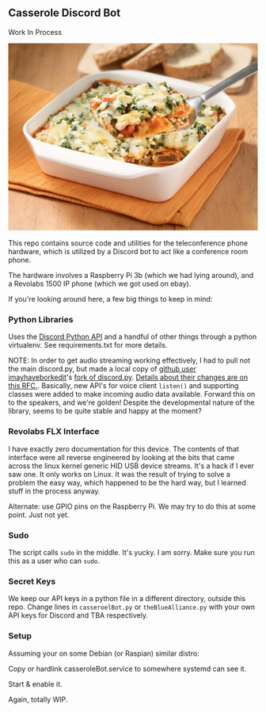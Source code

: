 ## Casserole Discord Bot

Work In Process

![Casserole](/casserole.jpeg)

This repo contains source code and utilities for the teleconference phone hardware, which is utilized by a Discord bot to act like a conference room phone.

The hardware involves a Raspberry Pi 3b (which we had lying around), and a Revolabs 1500 IP phone (which we got used on ebay).

If you're looking around here, a few big things to keep in mind:

### Python Libraries

Uses the [Discord Python API](https://github.com/Rapptz/discord.py) and a handful of other things through a python virtualenv. See requirements.txt for more details.

NOTE: In order to get audio streaming working effectively, I had to pull not the main discord.py, but made a local copy of [github user imayhaveborkedit](https://github.com/imayhaveborkedit)'s [fork of discord.py](https://github.com/imayhaveborkedit/discord.py). [Details about their changes are on this RFC.](https://github.com/Rapptz/discord.py/issues/1094). Basically, new API's for voice client `listen()` and supporting classes were added to make incoming audio data available. Forward this on to the speakers, and we're golden! Despite the developmental nature of the library, seems to be quite stable and happy at the moment?

### Revolabs FLX Interface

I have exactly zero documentation for this device. The contents of that interface were all reverse engineered by looking at the bits that came across the linux kernel generic HID USB device streams. It's a hack if I ever saw one. It only works on Linux. It was the result of trying to solve a problem the easy way, which happened to be the hard way, but I learned stuff in the process anyway.

Alternate: use GPIO pins on the Raspberry Pi. We may try to do this at some point. Just not yet.

### Sudo

The script calls `sudo` in the middle. It's yucky. I am sorry. Make sure you run this as a user who can `sudo`.

### Secret Keys

We keep our API keys in a python file in a different directory, outside this repo. Change lines in `casseroelBot.py` or `theBlueAlliance.py` with your own API keys for Discord and TBA respectively. 

### Setup

Assuming your on some Debian (or Raspian) similar distro:

Copy or hardlink casseroleBot.service to somewhere systemd can see it.

Start & enable it.

Again, totally WIP.
